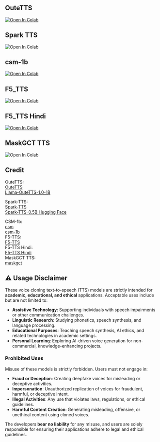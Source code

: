 ## OuteTTS
[![Open In Colab](https://colab.research.google.com/assets/colab-badge.svg)](https://colab.research.google.com/github/NeuralFalconYT/Spark-TTS-Colab/blob/main/Try_OuteTTS.ipynb) <br>


## Spark TTS
[![Open In Colab](https://colab.research.google.com/assets/colab-badge.svg)](https://colab.research.google.com/github/NeuralFalconYT/Spark-TTS-Colab/blob/main/Spark_TTS_Colab.ipynb) <br>

## csm-1b
[![Open In Colab](https://colab.research.google.com/assets/colab-badge.svg)](https://colab.research.google.com/github/NeuralFalconYT/Spark-TTS-Colab/blob/main/CSM.ipynb) <br>

## F5_TTS
[![Open In Colab](https://colab.research.google.com/assets/colab-badge.svg)](https://colab.research.google.com/github/NeuralFalconYT/Spark-TTS-Colab/blob/main/F5_TTS_Latest.ipynb) <br>

## F5_TTS Hindi
[![Open In Colab](https://colab.research.google.com/assets/colab-badge.svg)](https://colab.research.google.com/github/NeuralFalconYT/Spark-TTS-Colab/blob/main/F5_TTS_Hindi_Small.ipynb) <br>

## MaskGCT TTS
[![Open In Colab](https://colab.research.google.com/assets/colab-badge.svg)](https://colab.research.google.com/github/NeuralFalconYT/Spark-TTS-Colab/blob/main/MaskGCT_TTS.ipynb) <br>

## Credit
OuteTTS:<br>
[OuteTTS](https://github.com/edwko/OuteTTS) <br>
[Llama-OuteTTS-1.0-1B](https://huggingface.co/OuteAI/Llama-OuteTTS-1.0-1B) <br>

Spark-TTS:<br>
[Spark-TTS](https://github.com/SparkAudio/Spark-TTS) <br>
[Spark-TTS-0.5B Hugging Face](https://huggingface.co/SparkAudio/Spark-TTS-0.5B)

CSM-1b: <br>
[csm](https://github.com/SesameAILabs/csm) <br>
[csm-1b ](https://huggingface.co/sesame/csm-1b)<br>
F5-TTS:<br>
[F5-TTS](https://github.com/SWivid/F5-TTS)<br>
F5-TTS Hindi:<br>
[F5-TTS Hindi](https://github.com/rumourscape/F5-TTS) <br>
MaskGCT TTS:<br>
[maskgct](https://github.com/open-mmlab/Amphion/tree/main/models/tts/maskgct) <br>

## ⚠️ Usage Disclaimer  

These voice cloning text-to-speech (TTS) models are strictly intended for **academic, educational, and ethical** applications. Acceptable uses include but are not limited to:  

- **Assistive Technology**: Supporting individuals with speech impairments or other communication challenges.  
- **Linguistic Research**: Studying phonetics, speech synthesis, and language processing.  
- **Educational Purposes**: Teaching speech synthesis, AI ethics, and related technologies in academic settings.  
- **Personal Learning**: Exploring AI-driven voice generation for non-commercial, knowledge-enhancing projects.  

### **Prohibited Uses**  
Misuse of these models is strictly forbidden. Users must not engage in:  

- **Fraud or Deception**: Creating deepfake voices for misleading or deceptive activities.  
- **Impersonation**: Unauthorized replication of voices for fraudulent, harmful, or deceptive intent.  
- **Illegal Activities**: Any use that violates laws, regulations, or ethical guidelines.  
- **Harmful Content Creation**: Generating misleading, offensive, or unethical content using cloned voices.  

The developers **bear no liability** for any misuse, and users are solely responsible for ensuring their applications adhere to legal and ethical guidelines.  

